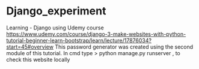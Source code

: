 # Django_experiment
Learning - Django using Udemy course https://www.udemy.com/course/django-3-make-websites-with-python-tutorial-beginner-learn-bootstrap/learn/lecture/17876034?start=45#overview 
This password generator was created using the second module of this tutorial.
In cmd type > python manage.py runserver , to check this website locally
